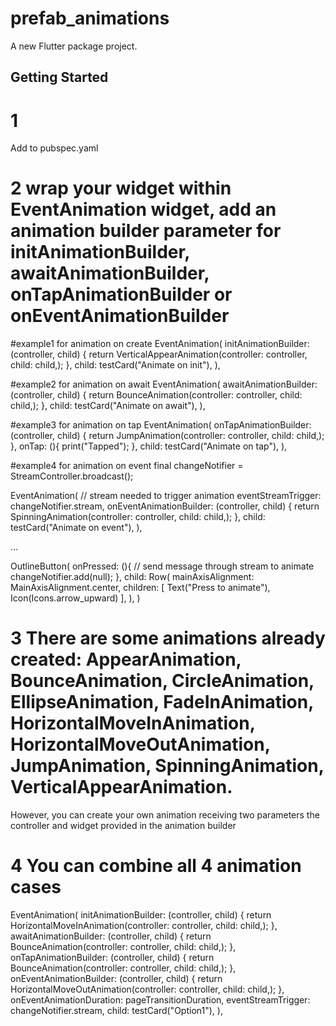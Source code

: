 # prefab_animations

A new Flutter package project.

## Getting Started


# 1
Add to pubspec.yaml


# 2 wrap your widget within EventAnimation widget, add an animation builder parameter for initAnimationBuilder, awaitAnimationBuilder, onTapAnimationBuilder or onEventAnimationBuilder


#example1 for animation on create
EventAnimation(
  initAnimationBuilder: (controller, child) {
    return VerticalAppearAnimation(controller: controller, child: child,);
  },
  child: testCard("Animate on init"),
),

#example2 for animation on await
EventAnimation(
  awaitAnimationBuilder: (controller, child) {
    return BounceAnimation(controller: controller, child: child,);
  },
  child: testCard("Animate on await"),
),

#example3 for animation on tap
EventAnimation(
  onTapAnimationBuilder: (controller, child) {
    return JumpAnimation(controller: controller, child: child,);
  },
  onTap: (){
    print("Tapped");
  },
  child: testCard("Animate on tap"),
),

#example4 for animation on event
final changeNotifier =  StreamController.broadcast();

EventAnimation(
  // stream needed to trigger animation
  eventStreamTrigger: changeNotifier.stream,
  onEventAnimationBuilder: (controller, child) {
    return SpinningAnimation(controller: controller, child: child,);
  },
  child: testCard("Animate on event"),
),

...

OutlineButton(
  onPressed: (){
    // send message through stream to animate
    changeNotifier.add(null);
  },
  child: Row(
    mainAxisAlignment: MainAxisAlignment.center,
    children: [
      Text("Press to animate"),
      Icon(Icons.arrow_upward)
    ],
  ),
)


# 3 There are some animations already created: AppearAnimation, BounceAnimation, CircleAnimation, EllipseAnimation, FadeInAnimation, HorizontalMoveInAnimation, HorizontalMoveOutAnimation, JumpAnimation, SpinningAnimation, VerticalAppearAnimation.

However, you can create your own animation receiving two parameters the controller and widget provided in the animation builder

# 4 You can combine all 4 animation cases

EventAnimation(
  initAnimationBuilder: (controller, child) {
    return HorizontalMoveInAnimation(controller: controller, child: child,);
  },
  awaitAnimationBuilder: (controller, child) {
    return BounceAnimation(controller: controller, child: child,);
  },
  onTapAnimationBuilder: (controller, child) {
    return BounceAnimation(controller: controller, child: child,);
  },
  onEventAnimationBuilder: (controller, child) {
    return HorizontalMoveOutAnimation(controller: controller, child: child,);
  },
  onEventAnimationDuration: pageTransitionDuration,
  eventStreamTrigger: changeNotifier.stream,
  child: testCard("Option1"),
),
